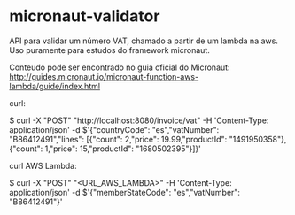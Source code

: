 # micronaut-validator

API para validar um número VAT, chamado a partir de um lambda na aws. Uso puramente para estudos do framework micronaut.

Conteudo pode ser encontrado no guia oficial do Micronaut:
http://guides.micronaut.io/micronaut-function-aws-lambda/guide/index.html

curl:

$ curl -X "POST" "http://localhost:8080/invoice/vat" -H 'Content-Type: application/json' -d $'{"countryCode": "es","vatNumber": "B86412491","lines": [{"count": 2,"price": 19.99,"productId": "1491950358"},{"count": 1,"price": 15,"productId": "1680502395"}]}'

curl AWS Lambda:

$ curl -X "POST" "<URL_AWS_LAMBDA>" -H 'Content-Type: application/json' -d $'{"memberStateCode": "es","vatNumber": "B86412491"}'
